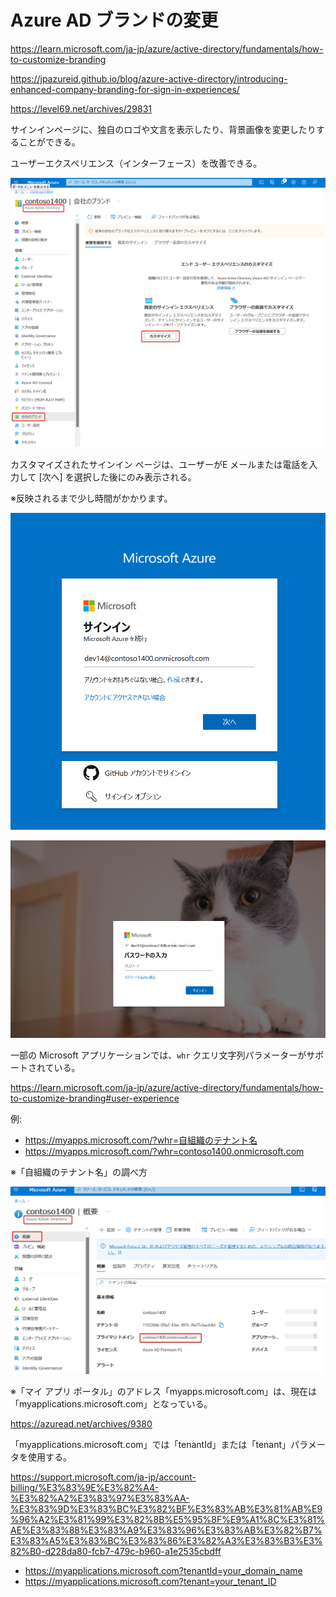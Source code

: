 # Azure AD ブランドの変更

https://learn.microsoft.com/ja-jp/azure/active-directory/fundamentals/how-to-customize-branding

https://jpazureid.github.io/blog/azure-active-directory/introducing-enhanced-company-branding-for-sign-in-experiences/

https://level69.net/archives/29831

サインインページに、独自のロゴや文言を表示したり、背景画像を変更したりすることができる。

ユーザーエクスペリエンス（インターフェース）を改善できる。

![](images/ss-2023-02-28-09-04-23.png)

カスタマイズされたサインイン ページは、ユーザーがE メールまたは電話を入力して [次へ] を選択した後にのみ表示される。

※反映されるまで少し時間がかかります。

![](images/ss-2023-02-28-09-46-08.png)

![](images/ss-2023-02-28-09-46-29.png)

一部の Microsoft アプリケーションでは、`whr` クエリ文字列パラメーターがサポートされている。

https://learn.microsoft.com/ja-jp/azure/active-directory/fundamentals/how-to-customize-branding#user-experience

例:
- https://myapps.microsoft.com/?whr=自組織のテナント名
- https://myapps.microsoft.com/?whr=contoso1400.onmicrosoft.com

※「自組織のテナント名」の調べ方

![](images/ss-2023-02-28-09-21-54.png)

※「マイ アプリ ポータル」のアドレス「myapps.microsoft.com」は、現在は「myapplications.microsoft.com」となっている。

https://azuread.net/archives/9380

「myapplications.microsoft.com」では「tenantId」または「tenant」パラメータを使用する。

https://support.microsoft.com/ja-jp/account-billing/%E3%83%9E%E3%82%A4-%E3%82%A2%E3%83%97%E3%83%AA-%E3%83%9D%E3%83%BC%E3%82%BF%E3%83%AB%E3%81%AB%E9%96%A2%E3%81%99%E3%82%8B%E5%95%8F%E9%A1%8C%E3%81%AE%E3%83%88%E3%83%A9%E3%83%96%E3%83%AB%E3%82%B7%E3%83%A5%E3%83%BC%E3%83%86%E3%82%A3%E3%83%B3%E3%82%B0-d228da80-fcb7-479c-b960-a1e2535cbdff

- https://myapplications.microsoft.com?tenantId=your_domain_name
- https://myapplications.microsoft.com?tenant=your_tenant_ID
